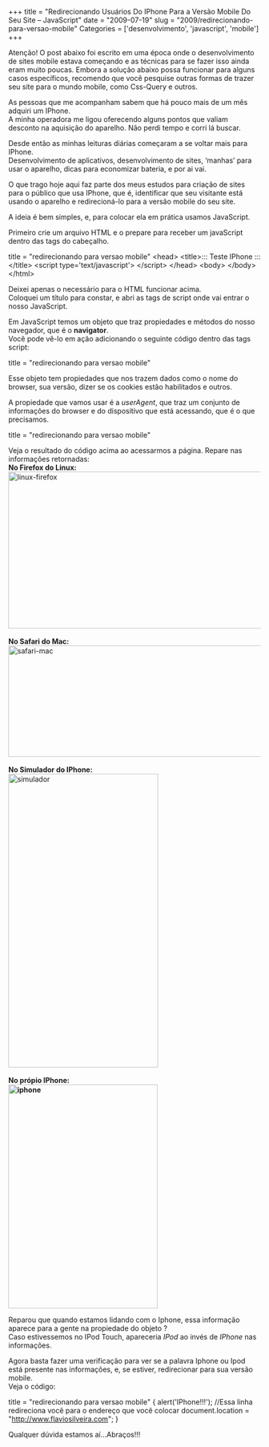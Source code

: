 +++
title = "Redirecionando Usuários Do IPhone Para a Versão Mobile Do Seu Site – JavaScript"
date = "2009-07-19"
slug = "2009/redirecionando-para-versao-mobile"
Categories = ['desenvolvimento', 'javascript', 'mobile']
+++

<div id="atencao">
  Atenção! O post abaixo foi escrito em uma época onde o desenvolvimento de sites mobile estava começando e as técnicas para se fazer isso ainda eram muito poucas. Embora a solução abaixo possa funcionar para alguns casos específicos, recomendo que você pesquise outras formas de trazer seu site para o mundo mobile, como Css-Query e outros.
</div>


<p>As pessoas que me acompanham sabem que há pouco mais de um mês adquiri um IPhone.<br/>
A minha operadora me ligou oferecendo alguns pontos que valiam desconto na aquisição do aparelho. Não perdi tempo e corri lá buscar.</p>

<p>Desde então as minhas leituras diárias começaram a se voltar mais para IPhone.<br/>
Desenvolvimento de aplicativos, desenvolvimento de sites, &#8216;manhas&#8217; para usar o aparelho, dicas para economizar bateria, e por ai vai.</p>

<p>O que trago hoje aqui faz parte dos meus estudos para criação de sites para o público que usa IPhone, que é, identificar que seu visitante está usando o aparelho e redirecioná-lo para a versão mobile do seu site.</p>

<p>A ideia é bem simples, e, para colocar ela em prática usamos JavaScript.</p>

<p>Primeiro crie um arquivo HTML e o prepare para receber um javaScript dentro das tags do cabeçalho.</p>

title = "redirecionando para versao mobile"
&lt;head&gt;
&lt;title&gt;::: Teste IPhone :::&lt;/title&gt;
&lt;script type='text/javascript'&gt;
&lt;/script&gt;
&lt;/head&gt;
&lt;body&gt;
&lt;/body&gt;
&lt;/html&gt;

</pre>




<!--more-->


<p>Deixei apenas o necessário para o HTML funcionar acima.<br/>
Coloquei um título para constar, e abri as tags de script onde vai entrar o nosso JavaScript.</p>

<p>Em JavaScript temos um objeto que traz propiedades e métodos do nosso navegador, que é o <strong>navigator</strong>.<br/>
Você pode vê-lo em ação adicionando o seguinte código dentro das tags script:</p>

title = "redirecionando para versao mobile"
</pre>


<p>Esse objeto tem propiedades que nos trazem dados como o nome do browser, sua versão, dizer se os cookies estão habilitados e outros.</p>

<p>A propiedade que vamos usar é a <em>userAgent</em>, que traz um conjunto de informações do browser e do dispositivo que está acessando, que é o que precisamos.</p>

title = "redirecionando para versao mobile"
</pre>


<p>Veja o resultado do código acima ao acessarmos a página. Repare nas informações retornadas:<br/>
<strong>No Firefox do Linux:</strong><br/>
<img class="alignnone size-full wp-image-103" title="linux-firefox" src="../../assets/uploads/2009/07/screenshot.png" alt="linux-firefox" width="628" height="313" /><br  style='clear:both;' /><br/>
<strong>No Safari do Mac:</strong><br/>
<img class="alignnone size-full wp-image-104" title="safari-mac" src="../../assets/uploads/2009/07/picture-2.png" alt="safari-mac" width="514" height="222" /><br  style='clear:both;' /><br/>
<strong>No Simulador do IPhone:</strong><br/>
<img class="alignnone size-full wp-image-105" title="simulador" src="../../assets/uploads/2009/07/picture-3.png" alt="simulador" width="299" height="586" /><br  style='clear:both;' /><br/>
<strong>No própio IPhone:<br/>
<img class="alignnone size-full wp-image-106" title="iphone" src="../../assets/uploads/2009/07/img_0095.png" alt="iphone" width="298" height="447" /></strong><br  style='clear:both;' /></p>

<p>Reparou que quando estamos lidando com o Iphone, essa informação aparece para a gente na propiedade do objeto ?<br/>
Caso estivessemos no IPod Touch, apareceria <em>IPod</em> ao invés de <em>IPhone</em> nas informações.</p>

<p>Agora basta fazer uma verificação para ver se a palavra Iphone ou Ipod está presente nas informações, e, se estiver, redirecionar para sua versão mobile.<br/>
Veja o código:</p>

title = "redirecionando para versao mobile"
{
alert('IPhone!!!');
//Essa linha redireciona você para o endereço que você colocar
document.location = "http://www.flaviosilveira.com";
}
</pre>


<p>Qualquer dúvida estamos aí&#8230;Abraços!!!</p>
